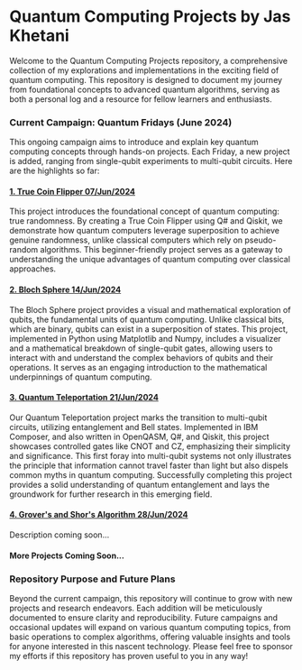 # Quantum Computing Projects by Jas Khetani

Welcome to the Quantum Computing Projects repository, a comprehensive collection of my explorations and implementations in the exciting field of quantum computing. This repository is designed to document my journey from foundational concepts to advanced quantum algorithms, serving as both a personal log and a resource for fellow learners and enthusiasts.

### Current Campaign: Quantum Fridays (June 2024)
This ongoing campaign aims to introduce and explain key quantum computing concepts through hands-on projects. Each Friday, a new project is added, ranging from single-qubit experiments to multi-qubit circuits. Here are the highlights so far:

#### [1. True Coin Flipper 07/Jun/2024](https://www.linkedin.com/posts/jas-khetani_quantumcomputing-classicaltoquantum-truerandomness-activity-7204121561799217152-8LJP?utm_source=share&utm_medium=member_desktop)
This project introduces the foundational concept of quantum computing: true randomness. By creating a True Coin Flipper using Q# and Qiskit, we demonstrate how quantum computers leverage superposition to achieve genuine randomness, unlike classical computers which rely on pseudo-random algorithms. This beginner-friendly project serves as a gateway to understanding the unique advantages of quantum computing over classical approaches.

#### [2. Bloch Sphere 14/Jun/2024](https://www.linkedin.com/posts/jas-khetani_quantumcomputing-blochsphere-qubitsimulation-activity-7207483469151485953-IfyA?utm_source=share&utm_medium=member_desktop)
The Bloch Sphere project provides a visual and mathematical exploration of qubits, the fundamental units of quantum computing. Unlike classical bits, which are binary, qubits can exist in a superposition of states. This project, implemented in Python using Matplotlib and Numpy, includes a visualizer and a mathematical breakdown of single-qubit gates, allowing users to interact with and understand the complex behaviors of qubits and their operations. It serves as an engaging introduction to the mathematical underpinnings of quantum computing.

#### [3. Quantum Teleportation 21/Jun/2024](https://www.linkedin.com/posts/jas-khetani_quantumcomputing-quantumteleportation-ibm-activity-7209990904986640384-ZJKe?utm_source=share&utm_medium=member_desktop)
Our Quantum Teleportation project marks the transition to multi-qubit circuits, utilizing entanglement and Bell states. Implemented in IBM Composer, and also written in OpenQASM, Q#, and Qiskit, this project showcases controlled gates like CNOT and CZ, emphasizing their simplicity and significance. This first foray into multi-qubit systems not only illustrates the principle that information cannot travel faster than light but also dispels common myths in quantum computing. Successfully completing this project provides a solid understanding of quantum entanglement and lays the groundwork for further research in this emerging field.

#### [4. Grover's and Shor's Algorithm 28/Jun/2024](https://www.linkedin.com/posts/jas-khetani_quantumcomputing-groversalgorithm-shorsalgorithm-activity-7212601504053047297-eGVo?utm_source=share&utm_medium=member_desktop)
Description coming soon...

#### More Projects Coming Soon...

### Repository Purpose and Future Plans
Beyond the current campaign, this repository will continue to grow with new projects and research endeavors. Each addition will be meticulously documented to ensure clarity and reproducibility. Future campaigns and occasional updates will expand on various quantum computing topics, from basic operations to complex algorithms, offering valuable insights and tools for anyone interested in this nascent technology. Please feel free to sponsor my efforts if this repository has proven useful to you in any way!
